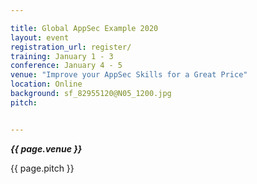 ```yaml
---

title: Global AppSec Example 2020
layout: event
registration_url: register/
training: January 1 - 3
conference: January 4 - 5
venue: "Improve your AppSec Skills for a Great Price"
location: Online
background: sf_82955120@N05_1200.jpg
pitch: 


---
```


<!-- rebuild 12 -->

***{{ page.venue }}***

{{ page.pitch }}




